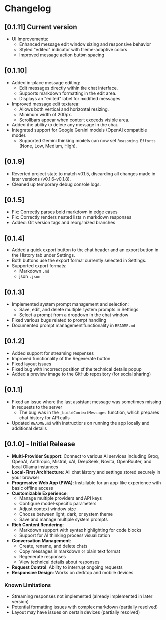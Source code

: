 # Changelog

## [0.1.11] Current version

- UI Improvements:
   - Enhanced message edit window sizing and responsive behavior
   - Styled "edited" indicator with theme-adaptive colors
   - Improved message action button spacing 

## [0.1.10] 

- Added in-place message editing:
  - Edit messages directly within the chat interface.
  - Supports markdown formatting in the edit area.
  - Displays an "edited" label for modified messages.
- Improved message edit textarea:
  - Allows both vertical and horizontal resizing.
  - Minimum width of 200px.
  - Scrollbars appear when content exceeds visible area.
- Added the ability to delete any message in the chat.
- Integrated support for Google Gemini models (OpenAI compatible mode).
  - Supported Gemini thinking models can now set `Reasoning Efforts` (None, Low, Medium, High).

## [0.1.9]

- Reverted project state to match v0.1.5, discarding all changes made in later versions (v0.1.6–v0.1.8).
- Cleaned up temporary debug console logs.

## [0.1.5] 

- Fix: Correctly parses bold markdown in edge cases
- Fix: Correctly renders nested lists in markdown responses
- Added: Git version tags and reorganized branches

## [0.1.4]

- Added a quick export button to the chat header and an export button in the History tab under Settings.
- Both buttons use the export format currently selected in Settings.
- Supported export formats:
  - Markdown `.md`
  - json `.json`

## [0.1.3]

- Implemented system prompt management and selection:
  - Save, edit, and delete multiple system prompts in Settings
  - Select a prompt from a dropdown in the chat window
- Fixed various bugs related to prompt handling
- Documented prompt management functionality in `README.md`

## [0.1.2]

- Added support for streaming responses
- Improved functionality of the Regenerate button
- Fixed layout issues
- Fixed bug with incorrect position of the technical details popup
- Added a preview image to the GitHub repository (for social sharing)

## [0.1.1]

- Fixed an issue where the last assistant message was sometimes missing in requests to the server
  - The bug was in the `_buildContextMessages` function, which prepares chat history for API calls
- Updated `README.md` with instructions on running the app locally and additional details

## [0.1.0] - Initial Release

- **Multi-Provider Support**: Connect to various AI services including Groq, OpenAI, Anthropic, Mistral, xAI, DeepSeek, Novita, OpenRouter, and local Ollama instances
- **Local-First Architecture**: All chat history and settings stored securely in your browser
- **Progressive Web App (PWA)**: Installable for an app-like experience with basic offline access
- **Customizable Experience**:
  - Manage multiple providers and API keys
  - Configure model-specific parameters
  - Adjust context window size
  - Choose between light, dark, or system theme
  - Save and manage multiple system prompts
- **Rich Content Rendering**:
  - Markdown support with syntax highlighting for code blocks
  - Support for AI thinking process visualization
- **Conversation Management**:
  - Create, rename, and delete chats
  - Copy messages in markdown or plain text format
  - Regenerate responses
  - View technical details about responses
- **Request Control**: Ability to interrupt ongoing requests
- **Responsive Design**: Works on desktop and mobile devices

### Known Limitations
- Streaming responses not implemented (already implemented in later version)
- Potential formatting issues with complex markdown (partially resolved)
- Layout may have issues on certain devices (partially resolved)

